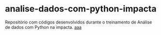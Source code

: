 # analise-dados-com-python-impacta
Repositório com códigos desenvolvidos durante o treinamento de Análise de dados com Python na impacta.
[aaa](url)
